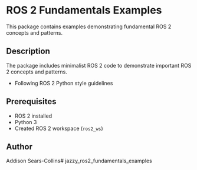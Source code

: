 # ROS 2 Fundamentals Examples
 
This package contains examples demonstrating fundamental ROS 2 concepts and patterns.
 
## Description
 
The package includes minimalist ROS 2 code to demonstrate important ROS 2 concepts and patterns.
- Following ROS 2 Python style guidelines
 
## Prerequisites
 
- ROS 2 installed
- Python 3
- Created ROS 2 workspace (`ros2_ws`)
 
## Author
 
Addison Sears-Collins# jazzy_ros2_fundamentals_examples
